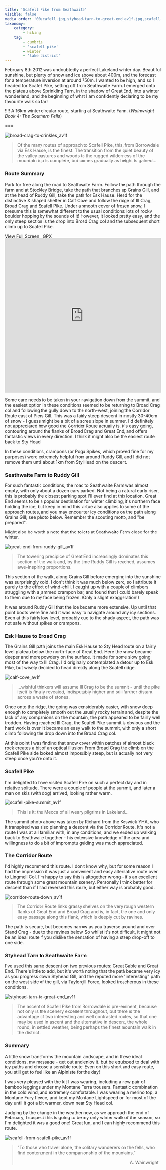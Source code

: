 ```yaml
---
title: 'Scafell Pike from Seathwaite'
visible: false
media_order: '00scafell.jpg,styhead-tarn-to-great-end_av1f.jpg,scafell-from-scafell-pike_av1f.jpg,broad-crag-to-crinkles_av1f.jpg,calf-cove_av1f.jpg,scafell-pike-summit_av1f.jpg,great-end-from-ruddy-gill_av1f.jpg,corridor-route-down_av1f.jpg'
taxonomy:
    category:
        - hiking
    tag:
        - cumbria
        - 'scafell pike'
        - winter
        - 'lake district'
---
```


February 8th 2012 was undoubtedly a perfect Lakeland winter day. Beautiful sunshine, but plenty of snow and ice above about 400m, and the forecast for a temperature inversion at around 750m. I wanted to be high, and so I headed for Scafell Pike, setting off from Seathwaite Farm. I emerged onto the plateau above Sprinkling Tarn, in the shadow of Great End, into a winter wonderland, and the beginning of what I am confidently declaring to be my favourite walk so far!

!!!! A 16km winter circular route, starting at Seathwaite Farm. (_Wainwright Book 4: The Southern Fells_)

===

![broad-crag-to-crinkles_av1f](broad-crag-to-crinkles_av1f.jpg "Below Broad Crag and looking towards the Crinkles")

> Of the many routes of approach to Scafell Pike, this, from Borrowdale via Esk Hause, is the finest. The transition from the quiet beauty of the valley pastures and woods to the rugged wilderness of the mountain top is complete, but comes gradually as height is gained...

### Route Summary

Park for free along the road to Seathwaite Farm. Follow the path through the farm and at Stockley Bridge, take the path that branches up Grains Gill, and at the head of Ruddy Gill, take the path for Esk Hause. Head for the distinctive X shaped shelter in Calf Cove and follow the ridge of Ill Crag, Broad Crag and Scafell Pike. Under a smooth cover of frozen snow, I presume this is somewhat different to the usual conditions; lots of rocky boulder hopping by the sounds of it! However, it looked pretty easy, and the only steep section is the drop into Broad Crag col and the subsequent short climb up to Scafell Pike.

[View Full Screen](https://map.mootparadox.com/full/scafell-pike-seathwaite) | [GPX](https://map.mootparadox.com/gpx/scafell-pike-seathwaite)  
<p><iframe src="https://map.mootparadox.com/embed/scafell-pike-seathwaite" height="500" width="100%" style="border:none; margin-top:-1.2em;"></iframe></p>

Some care needs to be taken in your navigation down from the summit, and the easiest option in these conditions seemed to be returning to Broad Crag col and following the gully down to the north-west, joining the Corridor Route east of Piers Gill. This was a fairly steep descent in mostly 30-40cm of snow - I guess might be a bit of a scree slope in summer. I'd definitely not appreciated how good the Corridor Route actually is. It's easy going, contouring around the flanks of Broad Crag and Great End, and offers fantastic views in every direction. I think it might also be the easiest route back to Sty Head.

In these conditions, crampons (or Pogu Spikes, which proved fine for my purposes) were extremely helpful from around Ruddy Gill, and I did not remove them until about 1km from Sty Head on the descent.

### Seathwaite Farm to Ruddy Gill

For such fantastic conditions, the road to Seathwaite Farm was almost empty, with only about a dozen cars parked. Not being a natural early riser, this is probably the closest parking spot I'll ever find at this location. Great End seems to be a popular destination for winter climbing, it's northern face holding the ice, but keep in mind this virtue also applies to some of the approach routes, and you may encounter icy conditions on the path along Grains Gill; see photo below. Remember the scouting motto, and "be prepared".

Might also be worth a note that the toilets at Seathwaite Farm close for the winter.

![great-end-from-ruddy-gill_av1f](great-end-from-ruddy-gill_av1f.jpg "Great End seen from a very cold Ruddy Gill")

> The towering precipice of Great End increasingly dominates this section of the walk and, by the time Ruddy Gill is reached, assumes awe-inspiring proportions.

This section of the walk, along Grains Gill before emerging into the sunshine was surprisingly cold. I don't think it was much below zero, so I attribute it purely to the effect of wind-chill. I caught up with a couple of climbers struggling with a jammed crampon bar, and found that I could barely speak to them due to my face being frozen. (Only a slight exaggeration!)

It was around Ruddy Gill that the ice became more extensive. Up until that point boots were fine and it was easy to navigate around any icy sections. Even at this fairly low level, probably due to the shady aspect, the path was not safe without spikes or crampons.

### Esk Hause to Broad Crag

The Grains Gill path joins the main Esk Hause to Sty Head route on a fairly level plateau below the north-face of Great End. Here the snow became deeper and more powdery on the surface. It made for some slow going most of the way to Ill Crag. I'd originally contemplated a detour up to Esk Pike, but wisely decided to head directly along the Scafell ridge.

![calf-cove_av1f](calf-cove_av1f.jpg "Above the clouds from Calf Cove")

> ...wishful thinkers will assume Ill Crag to be the summit - until the pike itself is finally revealed, indisputably higher and still farther distant across a waste of stones.

Once onto the ridge, the going was considerably easier, with snow deep enough to completely smooth out the usually rocky terrain and, despite the lack of any companions on the mountain, the path appeared to be fairly well trodden. Having reached Ill Crag, the Scafell Pike summit is obvious and the hard work is over. It became an easy walk to the summit, with only a short climb following the drop down into the Broad Crag col.

At this point I was finding that snow cover within patches of almost black rock creates a bit of an optical illusion. From Broad Crag the climb on the Scafell Pike side looked almost impossibly steep, but is actually not very steep once you're onto it.

### Scafell Pike

I'm delighted to have visited Scafell Pike on such a perfect day and in relative solitude. There were a couple of people at the summit, and later a man on skis (with dog) arrived, looking rather warm.

![scafell-pike-summit_av1f](scafell-pike-summit_av1f.jpg "Standing at the Scafell Pike trig point")

> This is it: the Mecca of all weary pilgrims in Lakeland...

The summit photo above was taken by Richard from the Keswick YHA, who it transpired was also planning a descent via the Corridor Route. It's not a route I was at all familiar with, in any conditions, and we ended up walking back to Seathwaite together - his extensive knowledge of the area and willingness to do a bit of impromptu guiding was much appreciated.

### The Corridor Route

I'd highly recommend this route. I don't know why, but for some reason I had the impression it was just a convenient and easy alternative route over to Lingmell Col. I'm happy to say this is altogether wrong - it's an excellent route through some great mountain scenery. Personally I think better for descent than if I had reversed this route, but either way is probably good.

![corridor-route-down_av1f](corridor-route-down_av1f.jpg "Looking down towards the Corridor Route")

> The Corridor Route links grassy shelves on the very rough western flanks of Great End and Broad Crag and is, in fact, the one and only easy passage along this flank, which is deeply cut by ravines.

The path is secure, but becomes narrow as you traverse around and over Stand Crag - due to the ravines below. So whilst it's not difficult, it might not be an ideal route if you dislike the sensation of having a steep drop-off to one side.

### Styhead Tarn to Seathwaite Farm

I've used this same descent on two previous routes: Great Gable and Great End. There's little to add, but it's worth noting that the path became very icy as you progress down Styhead Gill, and the reputed more "interesting" path on the west side of the gill, via Taylorgill Force, looked treacherous in these conditions.

![styhead-tarn-to-great-end_av1f](styhead-tarn-to-great-end_av1f.jpg "Great End seen across a frozen Styhead Tarn")

> The ascent of Scafell Pike from Borrowdale is pre-eminent, because not only is the scenery excellent throughout, but there is the advantage of two interesting and well contrasted routes, so that one may be used in ascent and the alternative in descent, the whole round, in settled weather, being perhaps the finest mountain walk in the district.

### Summary

A little snow transforms the mountain landscape, and in these ideal conditions, my message - get out and enjoy it, but be equipped to deal with icy paths and choose a sensible route. Even on this short and easy route, you still get to feel like an Alpiniste for the day!

I was very pleased with the kit I was wearing, including a new pair of bamboo leggings under my Montane Terra trousers. Fantastic combination in the cold wind, and extremely comfortable. I was wearing a merino top, a Montane Fury fleece, and kept my Montane Lightspeed on for most of the day until it got a bit warmer, down near Sty Head col.

Judging by the change in the weather now, as we approach the end of February, I suspect this is going to be my only winter walk of the season, so I'm delighted it was a good one! Great fun, and I can highly recommend this route.

![scafell-from-scafell-pike_av1f](scafell-from-scafell-pike_av1f.jpg "Scafell seen from Scafell Pike")

> "To those who travel alone, the solitary wanderers on the fells, who find contentment in the companionship of the mountains."
> <div style="text-align: right">A. Wainwright &nbsp;</div>